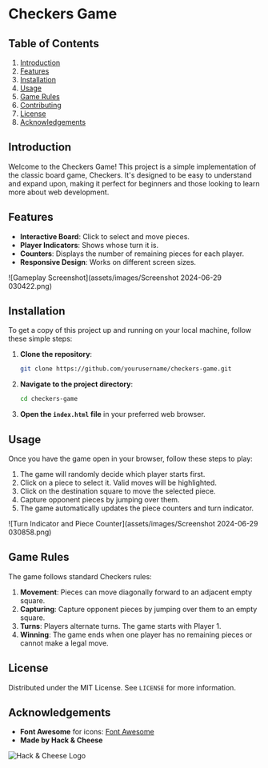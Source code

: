 # Checkers Game


## Table of Contents
1. [Introduction](#introduction)
2. [Features](#features)
3. [Installation](#installation)
4. [Usage](#usage)
5. [Game Rules](#game-rules)
6. [Contributing](#contributing)
7. [License](#license)
8. [Acknowledgements](#acknowledgements)

## Introduction
Welcome to the Checkers Game! This project is a simple implementation of the classic board game, Checkers. It's designed to be easy to understand and expand upon, making it perfect for beginners and those looking to learn more about web development.

## Features
- **Interactive Board**: Click to select and move pieces.
- **Player Indicators**: Shows whose turn it is.
- **Counters**: Displays the number of remaining pieces for each player.
- **Responsive Design**: Works on different screen sizes.

![Gameplay Screenshot](assets/images/Screenshot 2024-06-29 030422.png) 

## Installation
To get a copy of this project up and running on your local machine, follow these simple steps:

1. **Clone the repository**:
    ```sh
    git clone https://github.com/yourusername/checkers-game.git
    ```

2. **Navigate to the project directory**:
    ```sh
    cd checkers-game
    ```

3. **Open the `index.html` file** in your preferred web browser.


## Usage
Once you have the game open in your browser, follow these steps to play:

1. The game will randomly decide which player starts first.
2. Click on a piece to select it. Valid moves will be highlighted.
3. Click on the destination square to move the selected piece.
4. Capture opponent pieces by jumping over them.
5. The game automatically updates the piece counters and turn indicator.

![Turn Indicator and Piece Counter](assets/images/Screenshot 2024-06-29 030858.png)

## Game Rules
The game follows standard Checkers rules:

1. **Movement**: Pieces can move diagonally forward to an adjacent empty square.
2. **Capturing**: Capture opponent pieces by jumping over them to an empty square.
3. **Turns**: Players alternate turns. The game starts with Player 1.
4. **Winning**: The game ends when one player has no remaining pieces or cannot make a legal move.


## License
Distributed under the MIT License. See `LICENSE` for more information.

## Acknowledgements
- **Font Awesome** for icons: [Font Awesome](https://fontawesome.com/)
- **Made by Hack & Cheese**

![Hack & Cheese Logo](path/to/hack_and_cheese_logo.png) <!-- Replace with your logo image path -->

